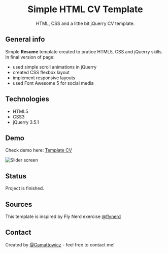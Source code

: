 <div align="center">
<h1 align="center">Simple HTML CV Template</h1>
HTML, CSS and a little bit jQuerry CV template.
</div>

## General info
Simple **Resume** template created to pratice HTML5, CSS and jQuerry skills. 
In final version of page:
* used simple scroll animations in jQuerry
* created CSS flexbox layout
* implement responsive layouts
* used Font Awesome 5 for social media

## Technologies
* HTML5
* CSS3 
* jQuerry 3.5.1

## Demo
Check demo here: [Template CV](https://gamattowicz.github.io/CV_webpage/)

<img alt="Slider screen" src="https://github.com/Gamattowicz/Slider/blob/main/imag/resume_screen.png"/>

## Status 
Project is finished.

## Sources
This template is inspired by Fly Nerd exercise [@flynerd](https://www.flynerd.pl/2018/07/stworz-cv-w-html-i-css-krok-po-kroku.html)

## Contact
Created by [@Gamattowicz](https://github.com/Gamattowicz) - feel free to contact me!